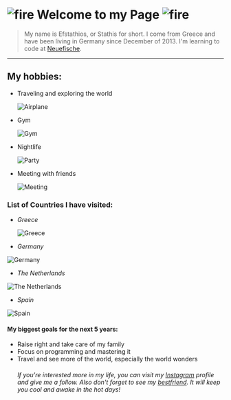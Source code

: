 # ![fire](https://cdn3.emoji.gg/emojis/7960-fire.gif) Welcome to my Page ![fire](https://cdn3.emoji.gg/emojis/7960-fire.gif)
> My name is Efstathios, or Stathis for short. I come from Greece and have been living in Germany since December of 2013. I'm learning to code at [Neuefische](https://www.neuefische.de/). 
---
## My hobbies:
- Traveling and exploring the world

   ![Airplane](https://i.kym-cdn.com/photos/images/list/001/220/403/c33.gif)
- Gym

  ![Gym](https://media.tenor.com/LuWPtzThX64AAAAM/grelf-mww.gif)
- Nightlife

  ![Party](https://media0.giphy.com/media/QyzdK7DXrGDN8BH0H1/100.gif?cid=790b76119262qxciu4ot5l0z6s6q522djjsk1lgtlgjltrfo&ep=v1_gifs_search&rid=100.gif&ct=g)


- Meeting with friends

  ![Meeting](https://media3.giphy.com/media/LiCAlSFILiLtu/giphy.gif)
### List of Countries I have visited:
- _Greece_

   ![Greece](https://th.bing.com/th/id/OIP.-qRAIL2xc6mQpCQjlHE0OwHaHa?w=183&h=183&c=7&r=0&o=5&pid=1.7)
- _Germany_

 ![Germany](https://th.bing.com/th/id/OIP.4GyXlopzJkUyPMOnyI7yrgHaHa?w=177&h=180&c=7&r=0&o=5&pid=1.7)
- _The Netherlands_

![The Netherlands](https://th.bing.com/th/id/OIP.sZwfBDyMCEaCqkp7DMi1ywHaE8?w=258&h=180&c=7&r=0&o=5&pid=1.7)
- _Spain_

 ![Spain](https://th.bing.com/th/id/OIP.5B0l6-_NI9eQmVwqeNb4JQHaHa?w=166&h=180&c=7&r=0&o=7&pid=1.7&rm=3)
  
#### My biggest goals for the next 5 years:
- Raise right and take care of my family
- Focus on programming and mastering it
- Travel and see more of the world, especially the world wonders
  ###### If you're interested more in my life, you can visit my [Instagram](https://www.instagram.com/stathis_tsan/) profile and give me a follow. Also don't forget to see my [bestfriend](https://yourdreamcoffee.com/freddo-espresso-recipe/). It will keep you cool and awake in the hot days!
